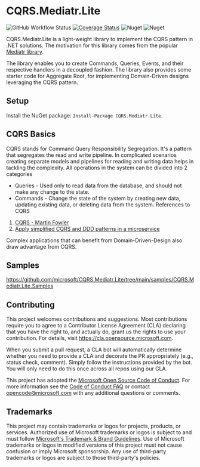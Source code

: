 # CQRS.Mediatr.Lite

![GitHub Workflow Status](https://img.shields.io/github/workflow/status/microsoft/CQRS.Mediatr.Lite/CI)
[![Coverage Status](https://coveralls.io/repos/github/microsoft/CQRS.Mediatr.Lite/badge.svg?branch=main)](https://coveralls.io/github/microsoft/CQRS.Mediatr.Lite?branch=main)
![Nuget](https://img.shields.io/nuget/dt/CQRS.Mediatr.Lite)
![Nuget](https://img.shields.io/nuget/v/CQRS.Mediatr.Lite)

CQRS.Mediatr.Lite is a light-weight library to implement the CQRS pattern in .NET solutions. The motivation for this library comes from the popular [Mediatr library](https://github.com/jbogard/MediatR).

The library enables you to create Commands, Queries, Events, and their respective handlers in a decoupled fashion. The library also provides some starter code for Aggregate Root, for implementing Domain-Driven designs leveraging the CQRS pattern.

## Setup
Install the NuGet package: `Install-Package CQRS.Mediatr.Lite`.

## CQRS Basics
CQRS stands for Command Query Responsibility Segregation. It's a pattern that segregates the read and write pipeline. In complicated scenarios creating separate models and pipelines for reading and writing data helps in tackling the complexity. All operations in the system can be divided into 2 categories
 - Queries - Used only to read data from the database, and should not make any change to the state.
 - Commands - Change the state of the system by creating new data, updating existing data, or deleting data from the system.
References to CQRS
1. [CQRS - Martin Fowler](https://martinfowler.com/bliki/CQRS.html)
2. [Apply simplified CQRS and DDD patterns in a microservice](https://docs.microsoft.com/en-us/dotnet/architecture/microservices/microservice-ddd-cqrs-patterns/apply-simplified-microservice-cqrs-ddd-patterns)

Complex applications that can benefit from Domain-Driven-Design also draw advantage from CQRS.

## Samples
https://github.com/microsoft/CQRS.Mediatr.Lite/tree/main/samples/CQRS.Mediatr.Lite.Samples

## Contributing

This project welcomes contributions and suggestions.  Most contributions require you to agree to a
Contributor License Agreement (CLA) declaring that you have the right to, and actually do, grant us
the rights to use your contribution. For details, visit https://cla.opensource.microsoft.com.

When you submit a pull request, a CLA bot will automatically determine whether you need to provide
a CLA and decorate the PR appropriately (e.g., status check, comment). Simply follow the instructions
provided by the bot. You will only need to do this once across all repos using our CLA.

This project has adopted the [Microsoft Open Source Code of Conduct](https://opensource.microsoft.com/codeofconduct/).
For more information see the [Code of Conduct FAQ](https://opensource.microsoft.com/codeofconduct/faq/) or
contact [opencode@microsoft.com](mailto:opencode@microsoft.com) with any additional questions or comments.

## Trademarks

This project may contain trademarks or logos for projects, products, or services. Authorized use of Microsoft 
trademarks or logos is subject to and must follow 
[Microsoft's Trademark & Brand Guidelines](https://www.microsoft.com/en-us/legal/intellectualproperty/trademarks/usage/general).
Use of Microsoft trademarks or logos in modified versions of this project must not cause confusion or imply Microsoft sponsorship.
Any use of third-party trademarks or logos are subject to those third-party's policies.
